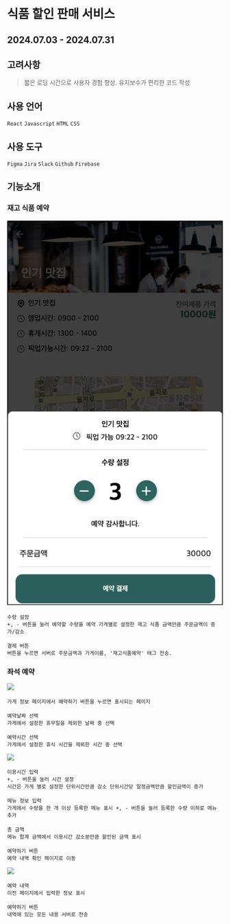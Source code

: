 # 식품 할인 판매 서비스

## 2024.07.03 - 2024.07.31

## 고려사항

> 짧은 로딩 시간으로 사용자 경험 향상. 유지보수가 편리한 코드 작성

## 사용 언어

`React` `Javascript` `HTML` `CSS`

## 사용 도구

`Figma` `Jira` `Slack` `Github` `Firebase`

## 기능소개

### 재고 식품 예약

<img src="readme-img/재고%20구매.png" >

```
수량 설정
+, - 버튼을 눌러 예약할 수량을 예약 가게별로 설정한 재고 식품 금액만큼 주문금액이 증가/감소

결제 버튼
버튼을 누르면 서버로 주문금액과 가게이름, '재고식품예약' 태그 전송.
```

### 좌석 예약

<img src="../teamproject-frontend/readme-img/날짜 입력.png" >

```
가게 정보 페이지에서 예약하기 버튼을 누르면 표시되는 페이지

예약날짜 선택
가게에서 설정한 휴무일을 제외한 날짜 중 선택

예약시간 선택
가게에서 설정한 휴식 시간을 제외한 시간 중 선택
```

<img src="../teamproject-frontend/readme-img/메뉴 선택.png" >

```
이용시간 입력
+, - 버튼을 눌러 시간 설정
시간은 가게 별로 설정한 단위시간만큼 감소 단위시간당 일정금액만큼 할인금액이 증가

메뉴 정보 입력
가게에서 수량을 한 개 이상 등록한 메뉴 표시 +, - 버튼을 눌러 등록한 수량 이하로 메뉴 추가

총 금액
메뉴 합계 금액에서 이용시간 감소분만큼 할인된 금액 표시

예약하기 버튼
예약 내역 확인 페이지로 이동
```

<img src="../teamproject-frontend/readme-img/예약 영수증.png" >

```
예약 내역
이전 페이지에서 입력한 정보 표시

예약하기 버튼
내역에 있는 모든 내용 서버로 전송
```

